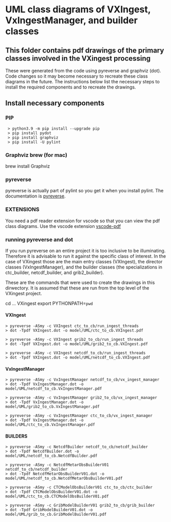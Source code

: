 # UML class diagrams of VXIngest, VxIngestManager, and builder classes

## This folder contains pdf drawings of the primary classes involved in the VXingest processing

These were generated from the code using pyreverse and graphviz (dot). Code changes so
it may become necessary to recreate these class diagrams in the future. The instructions
below list the necessary steps to install the required components and to recreate the drawings.

## Install necessary components

### PIP

```
 > python3.9 -m pip install --upgrade pip
 > pip install pydot
 > pip install graphviz
 > pip install -U pylint
```

### Graphviz brew (for mac)

 brew install Graphviz

### pyreverse

pyreverse is actually part of pylint so you get it when you install pylint. The documentation is
[pyreverse](https://pylint.pycqa.org/en/latest/user_guide/installation/index.html).

### EXTENSIONS

You need a pdf reader extension for vscode so that you can view the pdf class diagrams.
Use the vscode extension [vscode-pdf](https://marketplace.visualstudio.com/items?itemName=tomoki1207.pdf)

### running pyreverse and dot

If you run pyreverse on an entire project it is too inclusive to be illuminating. Therefore it is advisable to run it against the specific class of interest. In the case of VXingest those are the main entry classes (VXIngest), the director classes (VxIngestManager), and the builder classes (the specializations in ctc_builder, netcdf_builder, and grib2_builder).

These are the commands that were used to create the drawings in this dirwectory. It is assumed that these are run from the top level of the VXingest project.

cd ... VXingest
export PYTHONPATH=`pwd`

#### VXIngest

``` @bash
> pyreverse -ASmy -c VXIngest ctc_to_cb/run_ingest_threads
> dot -Tpdf VXIngest.dot -o model/UML/ctc_to_cb.VXIngest.pdf

> pyreverse -ASmy -c VXIngest grib2_to_cb/run_ingest_threads
> dot -Tpdf VXIngest.dot -o model/UML/grib2_to_cb.VXIngest.pdf

> pyreverse -ASmy -c VXIngest netcdf_to_cb/run_ingest_threads
> dot -Tpdf VXIngest.dot -o model/UML/netcdf_to_cb.VXIngest.pdf
```

#### VxIngestManager

``` @bash
> pyreverse -ASmy -c VxIngestManager netcdf_to_cb/vx_ingest_manager
> dot -Tpdf VxIngestManager.dot -o model/UML/netcdf_to_cb.VxIngestManager.pdf

> pyreverse -ASmy -c VxIngestManager grib2_to_cb/vx_ingest_manager
> dot -Tpdf VxIngestManager.dot -o model/UML/grib2_to_cb.VxIngestManager.pdf

> pyreverse -ASmy -c VxIngestManager ctc_to_cb/vx_ingest_manager
> dot -Tpdf VxIngestManager.dot -o model/UML/ctc_to_cb.VxIngestManager.pdf
```

#### BUILDERS

``` @bash
> pyreverse -ASmy -c NetcdfBuilder netcdf_to_cb/netcdf_builder
> dot -Tpdf NetcdfBuilder.dot -o model/UML/netcdf_to_cb.NetcdfBuilder.pdf

> pyreverse -ASmy -c NetcdfMetarObsBuilderV01 netcdf_to_cb/netcdf_builder
> dot -Tpdf NetcdfMetarObsBuilderV01.dot -o model/UML/netcdf_to_cb.NetcdfMetarObsBuilderV01.pdf

> pyreverse -ASmy -c CTCModelObsBuilderV01 ctc_to_cb/ctc_builder
> dot -Tpdf CTCModelObsBuilderV01.dot -o model/UML/ctc_to_cb.CTCModelObsBuilderV01.pdf

> pyreverse -ASmy -c GribModelBuilderV01 grib2_to_cb/grib_builder
> dot -Tpdf GribModelBuilderV01.dot -o model/UML/grib_to_cb.GribModelBuilderV01.pdf
```
